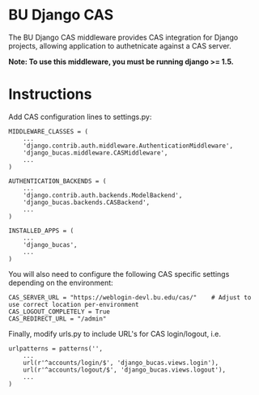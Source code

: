 # BU Django CAS #


The BU Django CAS middleware provides CAS integration for Django projects, allowing application to authetnicate against a CAS server.

**Note: To use this middleware, you must be running django >= 1.5.**

# Instructions #

Add CAS configuration lines to settings.py:


	MIDDLEWARE_CLASSES = (
		...
		'django.contrib.auth.middleware.AuthenticationMiddleware',
		'django_bucas.middleware.CASMiddleware',
		...
	)

	AUTHENTICATION_BACKENDS = (
		...
		'django.contrib.auth.backends.ModelBackend',
		'django_bucas.backends.CASBackend',
		...
	)

	INSTALLED_APPS = (
		...
		'django_bucas',
		...
	)


You will also need to configure the following CAS specific settings depending on the environment:


	CAS_SERVER_URL = "https://weblogin-devl.bu.edu/cas/"	# Adjust to use correct location per-environment
	CAS_LOGOUT_COMPLETELY = True
	CAS_REDIRECT_URL = "/admin"


Finally, modify urls.py to include URL's for CAS login/logout, i.e.


	urlpatterns = patterns('',
		...
		url(r'^accounts/login/$', 'django_bucas.views.login'),
		url(r'^accounts/logout/$', 'django_bucas.views.logout'),
		...
	)
